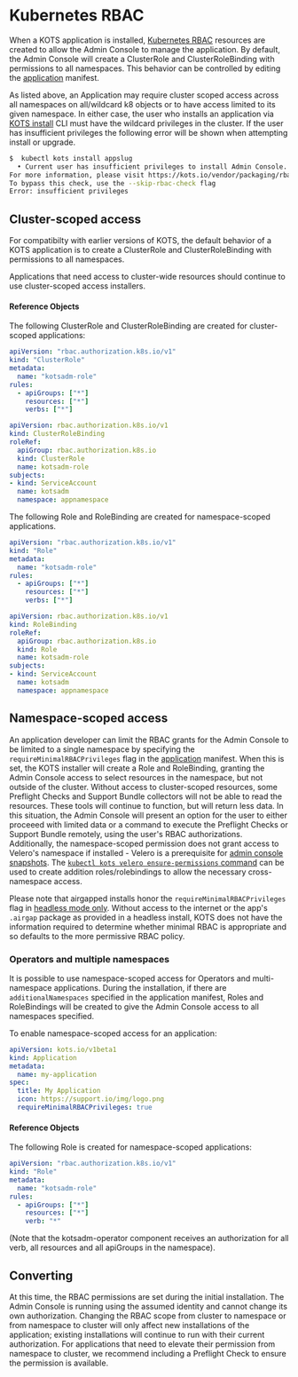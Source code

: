 # Kubernetes RBAC

When a KOTS application is installed, [Kubernetes RBAC](https://kubernetes.io/docs/reference/access-authn-authz/rbac/) resources are created to allow the Admin Console to manage the application.
By default, the Admin Console will create a ClusterRole and ClusterRoleBinding with permissions to all namespaces.
This behavior can be controlled by editing the [application](custom-resource-application) manifest.

As listed above, an Application may require cluster scoped access across all namespaces on all/wildcard k8 objects or to have access limited to its given namespace.
In either case, the user who installs an application via [KOTS install](https://kots.io/kots-cli/install/) CLI must have the wildcard privileges in the cluster.
If the user has insufficient privileges the following error will be shown when attempting install or upgrade.

```bash
$  kubectl kots install appslug
  • Current user has insufficient privileges to install Admin Console.
For more information, please visit https://kots.io/vendor/packaging/rbac
To bypass this check, use the --skip-rbac-check flag
Error: insufficient privileges
```

## Cluster-scoped access

For compatibilty with earlier versions of KOTS, the default behavior of a KOTS application is to create a ClusterRole and ClusterRoleBinding with permissions to all namespaces.

Applications that need access to cluster-wide resources should continue to use cluster-scoped access installers.

#### Reference Objects

The following ClusterRole and ClusterRoleBinding are created for cluster-scoped applications:

```yaml
apiVersion: "rbac.authorization.k8s.io/v1"
kind: "ClusterRole"
metadata:
  name: "kotsadm-role"
rules:
  - apiGroups: ["*"]
    resources: ["*"]
    verbs: ["*"]
```

```yaml
apiVersion: rbac.authorization.k8s.io/v1
kind: ClusterRoleBinding
roleRef:
  apiGroup: rbac.authorization.k8s.io
  kind: ClusterRole
  name: kotsadm-role
subjects:
- kind: ServiceAccount
  name: kotsadm
  namespace: appnamespace
```

The following Role and RoleBinding are created for namespace-scoped applications.

```yaml
apiVersion: "rbac.authorization.k8s.io/v1"
kind: "Role"
metadata:
  name: "kotsadm-role"
rules:
  - apiGroups: ["*"]
    resources: ["*"]
    verbs: ["*"]
```

```yaml
apiVersion: rbac.authorization.k8s.io/v1
kind: RoleBinding
roleRef:
  apiGroup: rbac.authorization.k8s.io
  kind: Role
  name: kotsadm-role
subjects:
- kind: ServiceAccount
  name: kotsadm
  namespace: appnamespace
```

## Namespace-scoped access

An application developer can limit the RBAC grants for the Admin Console to be limited to a single namespace by specifying the `requireMinimalRBACPrivileges` flag in the [application](custom-resource-application) manifest.
When this is set, the KOTS installer will create a Role and RoleBinding, granting the Admin Console access to select resources in the namespace, but not outside of the cluster.
Without access to cluster-scoped resources, some Preflight Checks and Support Bundle collectors will not be able to read the resources.
These tools will continue to function, but will return less data.
In this situation, the Admin Console will present an option for the user to either proceeed with limited data or a command to execute the Preflight Checks or Support Bundle remotely, using the user's RBAC authorizations.
Additionally, the namespace-scoped permission does not grant access to Velero's namespace if installed - Velero is a prerequisite for [admin console snapshots](../enterprise/snapshots-understanding).
The [`kubectl kots velero ensure-permissions` command](https://kots.io/kots-cli/velero/ensure-permissions/) can be used to create addition roles/rolebindings to allow the necessary cross-namespace access.

Please note that airgapped installs honor the `requireMinimalRBACPrivileges` flag in [headless mode only](installing-existing-cluster-automation#airgap-install).
Without access to the internet or the app's `.airgap` package as provided in a headless install, KOTS does not have the information required to determine whether minimal RBAC is appropriate and so defaults to the more permissive RBAC policy.

### Operators and multiple namespaces

It is possible to use namespace-scoped access for Operators and multi-namespace applications.
During the installation, if there are `additionalNamespaces` specified in the application manifest, Roles and RoleBindings will be created to give the Admin Console access to all namespaces specified.

To enable namespace-scoped access for an application:

```yaml
apiVersion: kots.io/v1beta1
kind: Application
metadata:
  name: my-application
spec:
  title: My Application
  icon: https://support.io/img/logo.png
  requireMinimalRBACPrivileges: true
```

#### Reference Objects

The following Role is created for namespace-scoped applications:

```yaml
apiVersion: "rbac.authorization.k8s.io/v1"
kind: "Role"
metadata:
  name: "kotsadm-role"
rules:
  - apiGroups: ["*"]
    resources: ["*"]
    verb: "*"
```

(Note that the kotsadm-operator component receives an authorization for all verb, all resources and all apiGroups in the namespace).

## Converting

At this time, the RBAC permissions are set during the initial installation.
The Admin Console is running using the assumed identity and cannot change its own authorization.
Changing the RBAC scope from cluster to namespace or from namespace to cluster will only affect new installations of the application; existing installations will continue to run with their current authorization.
For applications that need to elevate their permission from namespace to cluster, we recommend including a Preflight Check to ensure the permission is available.
